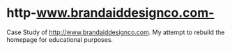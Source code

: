 http-www.brandaiddesignco.com-
==============================

Case Study of http://www.brandaiddesignco.com. My attempt to rebuild the homepage for educational purposes.
